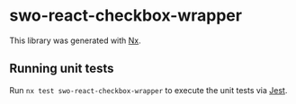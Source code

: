 # swo-react-checkbox-wrapper

This library was generated with [Nx](https://nx.dev).

## Running unit tests

Run `nx test swo-react-checkbox-wrapper` to execute the unit tests via [Jest](https://jestjs.io).
